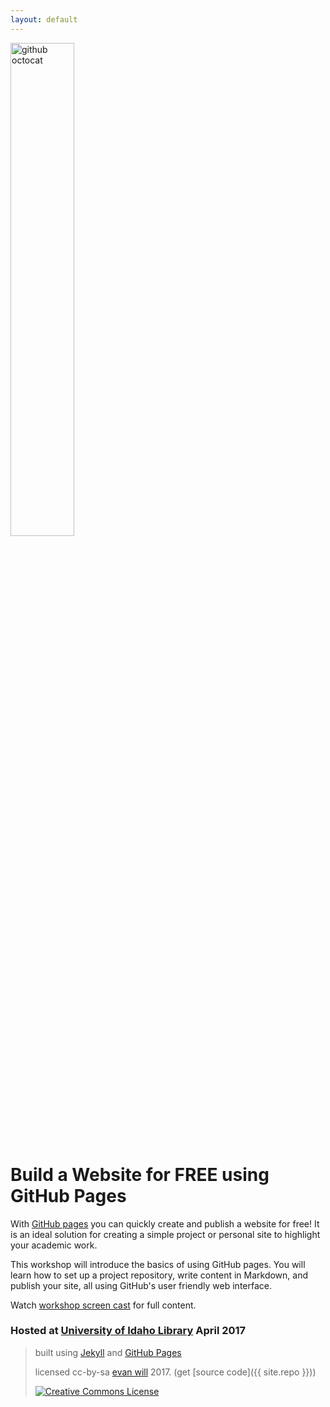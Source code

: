 ```yaml
---
layout: default
---
```


<div> 
    <img src="{{ site.url }}/images/octocat.jpg" alt="github octocat" style="width:45%;" >
</div>

# Build a Website for FREE using GitHub Pages 

With [GitHub pages](https://pages.github.com/) you can quickly create and publish a website for free! 
It is an ideal solution for creating a simple project or personal site to highlight your academic work. 

This workshop will introduce the basics of using GitHub pages. 
You will learn how to set up a project repository, write content in Markdown, and publish your site, all using GitHub's user friendly web interface. 

Watch [workshop screen cast](https://youtu.be/SWVjQsvQocA) for full content.

### Hosted at [University of Idaho Library](http://www.lib.uidaho.edu/) April 2017

> built using [Jekyll](https://jekyllrb.com/) and [GitHub Pages](https://pages.github.com/)
>
> licensed cc-by-sa <a href="https://github.com/evanwill">evan will</a> 2017. (get [source code]({{ site.repo }}))
> 
> <a href="http://creativecommons.org/licenses/by-sa/4.0/" rel="license"><img style="border-width: 0;" src="https://i.creativecommons.org/l/by-sa/4.0/88x31.png" alt="Creative Commons License" /></a>
